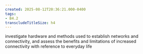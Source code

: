 ```yaml
---
created: 2025-08-12T20:36:21.000-0400
tags:
- B4.2
transcludeTitleSize: h4
---
```


investigate hardware and methods used to establish networks and connectivity, and assess the benefits and limitations of increased connectivity with reference to everyday life